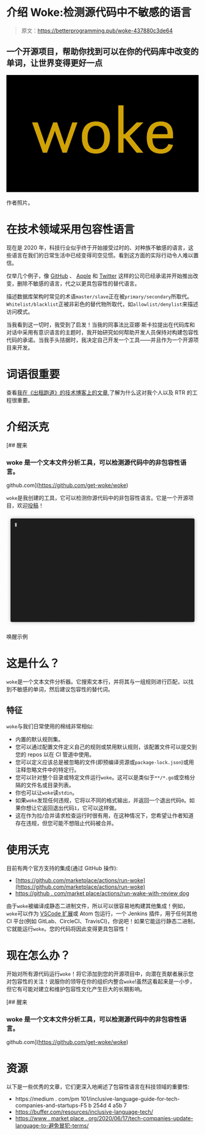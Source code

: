 # 介绍 Woke:检测源代码中不敏感的语言

> 原文：<https://betterprogramming.pub/woke-437880c3de64>

## 一个开源项目，帮助你找到可以在你的代码库中改变的单词，让世界变得更好一点

![](img/65761487c7809758145a1e35979867e7.png)

作者照片。

# 在技术领域采用包容性语言

现在是 2020 年，科技行业似乎终于开始接受过时的、对种族不敏感的语言，这些语言在我们的日常生活中已经变得司空见惯。看到这方面的实际行动令人难以置信。

仅举几个例子，像 [GitHub](https://github.com/github/renaming) 、 [Apple](https://developer.apple.com/news/?id=1o9zxsxl) 和 [Twitter](https://twitter.com/TwitterEng/status/1278733303508418560) 这样的公司已经承诺并开始推出改变，删除不敏感的语言，代之以更具包容性的替代语言。

描述数据库架构时常见的术语`master/slave`正在被`primary/secondary`所取代。`Whitelist/blacklist`正被非彩色的替代物所取代，如`allowlist/denylist`来描述访问模式。

当我看到这一切时，我受到了启发！当我的同事法比亚娜·斯卡拉提出在代码库和对话中采用有意识语言的主题时，我开始研究如何帮助开发人员保持对构建包容性代码的承诺。当我手头拮据时，我决定自己开发一个工具——并且作为一个开源项目来开发。

# 词语很重要

查看[我在《出租跑道》的技术博客上的文章](https://dresscode.renttherunway.com/blog/woke),了解为什么这对我个人以及 RTR 的工程很重要。

# 介绍沃克

[](https://github.com/get-woke/woke) [## 醒来

### woke 是一个文本文件分析工具，可以检测源代码中的非包容性语言。

github.com](https://github.com/get-woke/woke) 

`woke`是我创建的工具，它可以检测你源代码中的非包容性语言。它是一个开源项目，欢迎[投稿](https://github.com/get-woke/woke/blob/main/CONTRIBUTING.md)！

![](img/02815e49e3d671871081ea9244df69a2.png)

唤醒示例

# 这是什么？

`woke`是一个文本文件分析器。它搜索文本行，并将其与一组规则进行匹配，以找到不敏感的单词，然后建议包容性的替代词。

## 特征

`woke`与我们日常使用的棉绒非常相似:

*   内置的默认规则集。
*   您可以通过配置文件定义自己的规则或禁用默认规则，该配置文件可以提交到您的 repos 以在 CI 管道中使用。
*   您可以定义应该总是被忽略的文件(即预编译资源或`package-lock.json`)或用注释忽略文件中的特定行。
*   您可以针对整个目录或特定文件运行`woke`。这可以是类似于`**/*.go`或空格分隔的文件名或目录列表。
*   你也可以让`woke`读`stdin`。
*   如果`woke`发现任何违规，它将以不同的格式输出，并返回一个退出代码`0`。如果你想让它返回退出代码`1`，它可以这样做。
*   这在作为拉/合并请求检查运行时很有用，在这种情况下，您希望让作者知道存在违规，但您可能不想阻止代码被合并。

# 使用沃克

目前有两个官方支持的集成(通过 GitHub 操作):

*   [https://github.com/marketplace/actions/run-woke](https://github.com/marketplace/actions/run-woke)
*   [https://github . com/market place/actions/run-wake-with-review dog](https://github.com/marketplace/actions/run-woke-with-reviewdog)

由于`woke`被编译成静态二进制文件，所以可以很容易地构建其他集成！例如，`woke`可以作为 [VSCode 扩展](https://marketplace.visualstudio.com/items?itemName=get-woke.vscode-woke)或 Atom 包运行，一个 Jenkins 插件，用于任何其他 CI 平台(例如 GitLab、CircleCI、TravisCI)，你说吧！如果它能运行静态二进制，它就能运行`woke`。您的代码将因此变得更具包容性！

# 现在怎么办？

开始对所有源代码运行`woke`！将它添加到您的开源项目中，向潜在贡献者展示您对包容性的关注！说服你的领导在你的组织内整合`woke`!虽然这看起来是一小步，但它有可能对建立和维护包容性文化产生巨大的长期影响。

[](https://github.com/get-woke/woke) [## 醒来

### woke 是一个文本文件分析工具，可以检测源代码中的非包容性语言。

github.com](https://github.com/get-woke/woke) 

# 资源

以下是一些优秀的文章，它们更深入地阐述了包容性语言在科技领域的重要性:

*   https://medium . com/pm 101/inclusive-language-guide-for-tech-companies-and-startups-F5 b 254d 4 a5b 7
*   https://buffer.com/resources/inclusive-language-tech/
*   [https://www . market place . org/2020/06/17/tech-companies-update-language-to-避免冒犯-terms/](https://www.marketplace.org/2020/06/17/tech-companies-update-language-to-avoid-offensive-terms/)